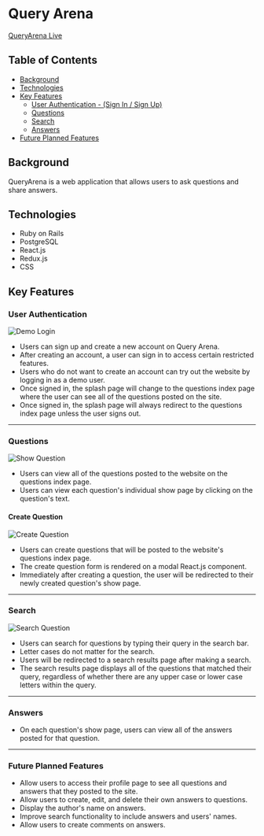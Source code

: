 # Query Arena

[QueryArena Live](https://query-arena.herokuapp.com/#/)

## Table of Contents
* [Background](#background)
* [Technologies](#technologies)
* [Key Features](#key-features)
  * [User Authentication - (Sign In / Sign Up)](#user-authentication)
  * [Questions](#questions)
  * [Search](#search)
  * [Answers](#answers)
* [Future Planned Features](#future-planned-features)


## Background
QueryArena is a web application that allows users to ask questions and share answers.

## Technologies
* Ruby on Rails
* PostgreSQL
* React.js
* Redux.js
* CSS

## Key Features

### User Authentication
![Demo Login](https://github.com/Kevin-Lai/queryarena/blob/master/images/demo_login.gif)
* Users can sign up and create a new account on Query Arena.
* After creating an account, a user can sign in to access certain restricted features.
* Users who do not want to create an account can try out the website by logging in as a demo user.
* Once signed in, the splash page will change to the questions index page where the user can see all of the questions posted on the site.
* Once signed in, the splash page will always redirect to the questions index page unless the user signs out.

---

### Questions
![Show Question](https://github.com/Kevin-Lai/queryarena/blob/master/images/question_show.gif)
* Users can view all of the questions posted to the website on the questions index page.
* Users can view each question's individual show page by clicking on the question's text.

#### Create Question
![Create Question](https://github.com/Kevin-Lai/queryarena/blob/master/images/create_question.gif)
* Users can create questions that will be posted to the website's questions index page.
* The create question form is rendered on a modal React.js component.
* Immediately after creating a question, the user will be redirected to their newly created question's show page.

---

### Search
![Search Question](https://github.com/Kevin-Lai/queryarena/blob/master/images/question_search.gif)
* Users can search for questions by typing their query in the search bar.
* Letter cases do not matter for the search.
* Users will be redirected to a search results page after making a search.
* The search results page displays all of the questions that matched their query, regardless of whether there are any upper case or lower case letters within the query.

---

### Answers
* On each question's show page, users can view all of the answers posted for that question.

---

### Future Planned Features
* Allow users to access their profile page to see all questions and answers that they posted to the site.
* Allow users to create, edit, and delete their own answers to questions.
* Display the author's name on answers.
* Improve search functionality to include answers and users' names.
* Allow users to create comments on answers.
